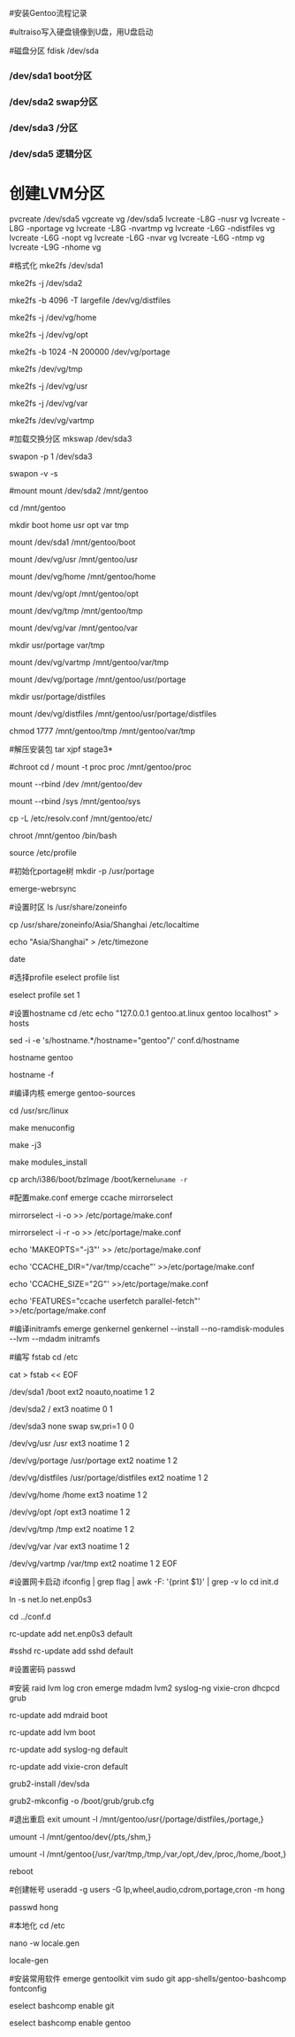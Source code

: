 #安装Gentoo流程记录

#ultraiso写入硬盘镜像到U盘，用U盘启动

#磁盘分区
fdisk /dev/sda

### /dev/sda1 boot分区
### /dev/sda2 swap分区
### /dev/sda3 /分区
### /dev/sda5 逻辑分区

# 创建LVM分区
pvcreate /dev/sda5
vgcreate vg /dev/sda5
lvcreate -L8G -nusr vg
lvcreate -L8G -nportage vg
lvcreate -L8G -nvartmp vg
lvcreate -L6G -ndistfiles vg
lvcreate -L6G -nopt vg
lvcreate -L6G -nvar vg
lvcreate -L6G -ntmp vg
lvcreate -L9G -nhome vg

#格式化
mke2fs /dev/sda1

mke2fs -j /dev/sda2

mke2fs -b 4096 -T largefile /dev/vg/distfiles

mke2fs -j /dev/vg/home

mke2fs -j /dev/vg/opt

mke2fs -b 1024 -N 200000 /dev/vg/portage

mke2fs /dev/vg/tmp

mke2fs -j /dev/vg/usr

mke2fs -j /dev/vg/var

mke2fs /dev/vg/vartmp

#加载交换分区
mkswap /dev/sda3

swapon -p 1 /dev/sda3

swapon -v -s

#mount
mount /dev/sda2 /mnt/gentoo

cd /mnt/gentoo

mkdir boot home usr opt var tmp

mount /dev/sda1 /mnt/gentoo/boot

mount /dev/vg/usr /mnt/gentoo/usr

mount /dev/vg/home /mnt/gentoo/home

mount /dev/vg/opt /mnt/gentoo/opt

mount /dev/vg/tmp /mnt/gentoo/tmp

mount /dev/vg/var /mnt/gentoo/var

mkdir usr/portage var/tmp

mount /dev/vg/vartmp /mnt/gentoo/var/tmp

mount /dev/vg/portage /mnt/gentoo/usr/portage

mkdir usr/portage/distfiles

mount /dev/vg/distfiles /mnt/gentoo/usr/portage/distfiles

chmod 1777 /mnt/gentoo/tmp /mnt/gentoo/var/tmp

#解压安装包
tar xjpf stage3*

#chroot
cd /
mount -t proc proc /mnt/gentoo/proc

mount --rbind /dev /mnt/gentoo/dev

mount --rbind /sys /mnt/gentoo/sys

cp -L /etc/resolv.conf /mnt/gentoo/etc/ 

chroot /mnt/gentoo /bin/bash

source /etc/profile

#初始化portage树
mkdir -p /usr/portage

emerge-webrsync

#设置时区
ls /usr/share/zoneinfo

cp /usr/share/zoneinfo/Asia/Shanghai /etc/localtime

echo "Asia/Shanghai" > /etc/timezone

date

#选择profile
eselect profile list

eselect profile set 1

#设置hostname
cd /etc
echo "127.0.0.1 gentoo.at.linux gentoo localhost" > hosts

sed -i -e 's/hostname.*/hostname="gentoo"/' conf.d/hostname

hostname gentoo

hostname -f

#编译内核
emerge gentoo-sources

cd /usr/src/linux

make menuconfig

make -j3

make modules_install

cp arch/i386/boot/bzImage /boot/kernel`uname -r`

#配置make.conf
emerge ccache mirrorselect

mirrorselect -i -o >> /etc/portage/make.conf

mirrorselect -i -r -o >> /etc/portage/make.conf

echo 'MAKEOPTS="-j3"' >> /etc/portage/make.conf

echo 'CCACHE_DIR="/var/tmp/ccache"' >>/etc/portage/make.conf

echo 'CCACHE_SIZE="2G"' >>/etc/portage/make.conf

echo 'FEATURES="ccache userfetch parallel-fetch"' >>/etc/portage/make.conf

#编译initramfs
emerge genkernel
genkernel --install --no-ramdisk-modules --lvm --mdadm initramfs

#编写 fstab
cd /etc

cat > fstab << EOF

/dev/sda1          /boot                   ext2  noauto,noatime  1 2

/dev/sda2          /                       ext3  noatime         0 1

/dev/sda3         none                    swap  sw,pri=1        0 0

/dev/vg/usr       /usr                    ext3  noatime         1 2

/dev/vg/portage   /usr/portage            ext2  noatime         1 2

/dev/vg/distfiles /usr/portage/distfiles  ext2  noatime         1 2

/dev/vg/home      /home                   ext3  noatime         1 2

/dev/vg/opt       /opt                    ext3  noatime         1 2

/dev/vg/tmp       /tmp                    ext2  noatime         1 2

/dev/vg/var       /var                    ext3  noatime         1 2

/dev/vg/vartmp    /var/tmp                ext2  noatime         1 2
EOF

#设置网卡启动 ifconfig | grep flag | awk -F: '{print $1}' | grep -v lo
cd init.d

ln -s net.lo net.enp0s3

cd ../conf.d

rc-update add net.enp0s3 default

#sshd
rc-update add sshd default

#设置密码
passwd

#安装 raid lvm log cron
emerge mdadm lvm2 syslog-ng vixie-cron dhcpcd grub

rc-update add mdraid boot

rc-update add lvm boot

rc-update add syslog-ng default

rc-update add vixie-cron default

grub2-install /dev/sda

grub2-mkconfig -o /boot/grub/grub.cfg

#退出重启
exit
umount -l /mnt/gentoo/usr{/portage/distfiles,/portage,}

umount -l /mnt/gentoo/dev{/pts,/shm,}

umount -l /mnt/gentoo{/usr,/var/tmp,/tmp,/var,/opt,/dev,/proc,/home,/boot,}

reboot

#创建帐号
useradd -g users -G lp,wheel,audio,cdrom,portage,cron -m hong

passwd hong

#本地化
cd /etc

nano -w locale.gen

locale-gen

#安装常用软件
emerge gentoolkit vim sudo git app-shells/gentoo-bashcomp fontconfig

eselect bashcomp enable git

eselect bashcomp enable gentoo

